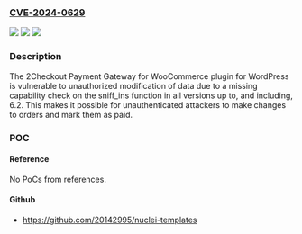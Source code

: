 ### [CVE-2024-0629](https://cve.mitre.org/cgi-bin/cvename.cgi?name=CVE-2024-0629)
![](https://img.shields.io/static/v1?label=Product&message=2Checkout%20Payment%20Gateway%20for%20WooCommerce&color=blue)
![](https://img.shields.io/static/v1?label=Version&message=*%3C%3D%206.2%20&color=brighgreen)
![](https://img.shields.io/static/v1?label=Vulnerability&message=CWE-862%20Missing%20Authorization&color=brighgreen)

### Description

The 2Checkout Payment Gateway for WooCommerce plugin for WordPress is vulnerable to unauthorized modification of data due to a missing capability check on the sniff_ins function in all versions up to, and including, 6.2. This makes it possible for unauthenticated attackers to make changes to orders and mark them as paid.

### POC

#### Reference
No PoCs from references.

#### Github
- https://github.com/20142995/nuclei-templates


